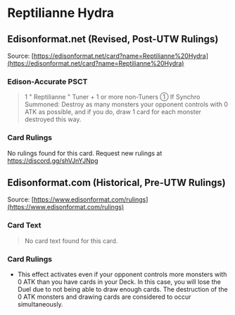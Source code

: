 # Reptilianne Hydra

## Edisonformat.net (Revised, Post-UTW Rulings)

Source: [https://edisonformat.net/card?name=Reptilianne%20Hydra](https://edisonformat.net/card?name=Reptilianne%20Hydra)

### Edison-Accurate PSCT

> 1 " Reptilianne " Tuner + 1 or more non-Tuners
> ① If Synchro Summoned: Destroy as many monsters your opponent controls with 0 ATK as possible, and if you do, draw 1 card for each monster destroyed this way.

### Card Rulings

No rulings found for this card. Request new rulings at https://discord.gg/shVJnYJNpg


## Edisonformat.com (Historical, Pre-UTW Rulings)

Source: [https://www.edisonformat.com/rulings](https://www.edisonformat.com/rulings)

### Card Text

> No card text found for this card.

### Card Rulings

*   This effect activates even if your opponent controls more monsters with 0 ATK than you have cards in your Deck. In this case, you will lose the Duel due to not being able to draw enough cards. The destruction of the 0 ATK monsters and drawing cards are considered to occur simultaneously.


